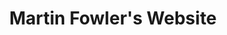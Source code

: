 ---
key: mfcom-ollama-mxbai-lg
title: Martin Fowler's Website
description: Content from martinfowler.com

source: https://martinfowler.com
path: mfcom_ollama_mxbai_lg.kb
provider: ollama
sample_question: "We're about to start a legacy migration, what should we consider?"
---